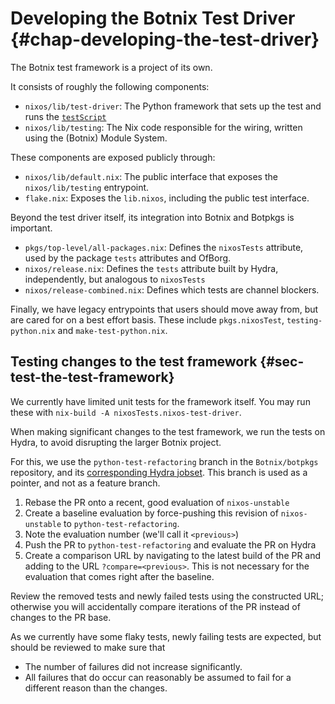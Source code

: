 
# Developing the Botnix Test Driver {#chap-developing-the-test-driver}

The Botnix test framework is a project of its own.

It consists of roughly the following components:

 - `nixos/lib/test-driver`: The Python framework that sets up the test and runs the [`testScript`](#test-opt-testScript)
 - `nixos/lib/testing`: The Nix code responsible for the wiring, written using the (Botnix) Module System.

These components are exposed publicly through:

 - `nixos/lib/default.nix`: The public interface that exposes the `nixos/lib/testing` entrypoint.
 - `flake.nix`: Exposes the `lib.nixos`, including the public test interface.

Beyond the test driver itself, its integration into Botnix and Botpkgs is important.

 - `pkgs/top-level/all-packages.nix`: Defines the `nixosTests` attribute, used
   by the package `tests` attributes and OfBorg.
 - `nixos/release.nix`: Defines the `tests` attribute built by Hydra, independently, but analogous to `nixosTests`
 - `nixos/release-combined.nix`: Defines which tests are channel blockers.

Finally, we have legacy entrypoints that users should move away from, but are cared for on a best effort basis.
These include `pkgs.nixosTest`, `testing-python.nix` and `make-test-python.nix`.

## Testing changes to the test framework {#sec-test-the-test-framework}

We currently have limited unit tests for the framework itself. You may run these with `nix-build -A nixosTests.nixos-test-driver`.

When making significant changes to the test framework, we run the tests on Hydra, to avoid disrupting the larger Botnix project.

For this, we use the `python-test-refactoring` branch in the `Botnix/botpkgs` repository, and its [corresponding Hydra jobset](https://hydra.nixos.org/jobset/nixos/python-test-refactoring).
This branch is used as a pointer, and not as a feature branch.

1. Rebase the PR onto a recent, good evaluation of `nixos-unstable`
2. Create a baseline evaluation by force-pushing this revision of `nixos-unstable` to `python-test-refactoring`.
3. Note the evaluation number (we'll call it `<previous>`)
4. Push the PR to `python-test-refactoring` and evaluate the PR on Hydra
5. Create a comparison URL by navigating to the latest build of the PR and adding to the URL `?compare=<previous>`. This is not necessary for the evaluation that comes right after the baseline.

Review the removed tests and newly failed tests using the constructed URL; otherwise you will accidentally compare iterations of the PR instead of changes to the PR base.

As we currently have some flaky tests, newly failing tests are expected, but should be reviewed to make sure that
 - The number of failures did not increase significantly.
 - All failures that do occur can reasonably be assumed to fail for a different reason than the changes.
